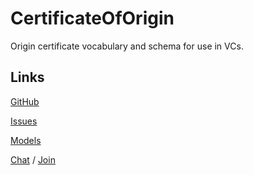 # CertificateOfOrigin
Origin certificate vocabulary and schema for use in VCs.

## Links

[GitHub](https://github.com/uncefact/schema-certificateOfOrigin)

[Issues](https://github.com/uncefact/schema-certificateOfOrigin/issues)

[Models](https://jargon.sh/user/unece/project-certificateOfOrigin)

[Chat](https://uncefact.slack.com/archives/C03QW0Y13QU) / [Join](https://join.slack.com/t/uncefact/shared_invite/zt-1d7hd0js1-sS1Xgk8DawQD9VgRvy1QHQ)
